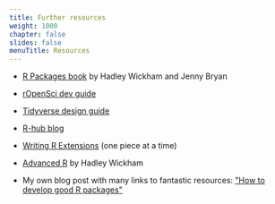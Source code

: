 ```yaml
---
title: Further resources
weight: 1000
chapter: false
slides: false
menuTitle: Resources
---
```


* [R Packages book](https://r-pkgs.org) by Hadley Wickham and Jenny Bryan

* [rOpenSci dev guide](https://devguide.ropensci.org)

* [Tidyverse design guide](https://design.tidyverse.org/)

* [R-hub blog](https://blog.r-hub.io)

* [Writing R Extensions](https://cran.r-project.org/doc/manuals/R-exts.html) (one piece at a time)

* [Advanced R](https://adv-r.hadley.nz/) by Hadley Wickham

* My own blog post with many links to fantastic resources: ["How to develop good R packages"](http://www.masalmon.eu/2017/12/11/goodrpackages/)
